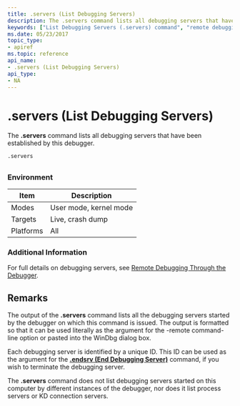 ```yaml
---
title: .servers (List Debugging Servers)
description: The .servers command lists all debugging servers that have been established by this debugger.
keywords: ["List Debugging Servers (.servers) command", "remote debugging through the debugger, List Debugging Servers (.servers) command", ".servers (List Debugging Servers) Windows Debugging"]
ms.date: 05/23/2017
topic_type:
- apiref
ms.topic: reference
api_name:
- .servers (List Debugging Servers)
api_type:
- NA
---
```


# .servers (List Debugging Servers)


The **.servers** command lists all debugging servers that have been established by this debugger.

```dbgcmd
.servers 
```

## <span id="ddk_meta_list_debugging_servers_dbg"></span><span id="DDK_META_LIST_DEBUGGING_SERVERS_DBG"></span>


### Environment

|  Item  | Description          |
|--------|----------------------|
|Modes   |User mode, kernel mode|
|Targets |Live, crash dump      |
|Platforms|All                  |

 

### Additional Information

For full details on debugging servers, see [Remote Debugging Through the Debugger](remote-debugging-through-the-debugger.md).

## Remarks

The output of the **.servers** command lists all the debugging servers started by the debugger on which this command is issued. The output is formatted so that it can be used literally as the argument for the -remote command-line option or pasted into the WinDbg dialog box.

Each debugging server is identified by a unique ID. This ID can be used as the argument for the [**.endsrv (End Debugging Server)**](-endsrv--end-debugging-server-.md) command, if you wish to terminate the debugging server.

The **.servers** command does not list debugging servers started on this computer by different instances of the debugger, nor does it list process servers or KD connection servers.

 

 





